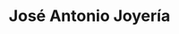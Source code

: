 ---
title: "José Antonio Joyería"
url: /santiago-de-compostela/jose-antonio-joyeria/
shop: joyería
---